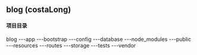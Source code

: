 ## blog (costaLong) 
#### 项目目录
blog
  ---app
  ---bootstrap
  ---config
  ---database
  ---node_modules
  ---public
  ---resources
  ---routes
  ---storage
  ---tests
  ---vendor

